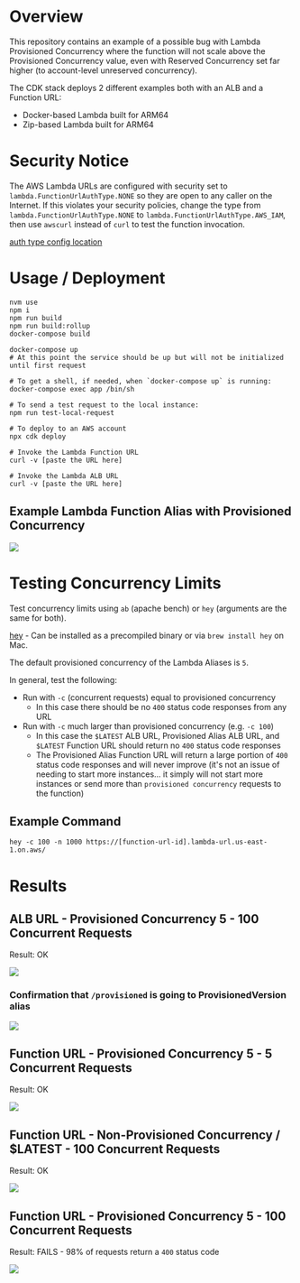 # Overview

This repository contains an example of a possible bug with Lambda Provisioned Concurrency where the function will not scale above the Provisioned Concurrency value, even with Reserved Concurrency set far higher (to account-level unreserved concurrency).

The CDK stack deploys 2 different examples both with an ALB and a Function URL:

- Docker-based Lambda built for ARM64
- Zip-based Lambda built for ARM64

# Security Notice

The AWS Lambda URLs are configured with security set to `lambda.FunctionUrlAuthType.NONE` so they are open to any caller on the Internet. If this violates your security policies, change the type from `lambda.FunctionUrlAuthType.NONE` to `lambda.FunctionUrlAuthType.AWS_IAM`, then use `awscurl` instead of `curl` to test the function invocation.

[auth type config location](packages/cdk/bin/cdk.ts#L12)

# Usage / Deployment

```
nvm use
npm i
npm run build
npm run build:rollup
docker-compose build

docker-compose up
# At this point the service should be up but will not be initialized until first request

# To get a shell, if needed, when `docker-compose up` is running:
docker-compose exec app /bin/sh

# To send a test request to the local instance:
npm run test-local-request

# To deploy to an AWS account
npx cdk deploy

# Invoke the Lambda Function URL
curl -v [paste the URL here]

# Invoke the Lambda ALB URL
curl -v [paste the URL here]
```

## Example Lambda Function Alias with Provisioned Concurrency

![](art/lambda-function-url-provisioned-alias.png)

# Testing Concurrency Limits

Test concurrency limits using `ab` (apache bench) or `hey` (arguments are the same for both).

[hey](https://github.com/rakyll/hey) - Can be installed as a precompiled binary or via `brew install hey` on Mac.

The default provisioned concurrency of the Lambda Aliases is `5`.

In general, test the following:
- Run with `-c` (concurrent requests) equal to provisioned concurrency
  - In this case there should be no `400` status code responses from any URL
- Run with `-c` much larger than provisioned concurrency (e.g. `-c 100`)
  - In this case the `$LATEST` ALB URL, Provisioned Alias ALB URL, and `$LATEST` Function URL should return no `400` status code responses
  - The Provisioned Alias Function URL will return a large portion of `400` status code responses and will never improve (it's not an issue of needing to start more instances... it simply will not start more instances or send more than `provisioned concurrency` requests to the function)

## Example Command

```
hey -c 100 -n 1000 https://[function-url-id].lambda-url.us-east-1.on.aws/
```

# Results

## ALB URL - Provisioned Concurrency 5 - 100 Concurrent Requests

Result: OK

![](art/alb-url-provisioned-c-100.png)

### Confirmation that `/provisioned` is going to ProvisionedVersion alias

![](art/alb-url-provisioned-curl.png)

## Function URL - Provisioned Concurrency 5 - 5 Concurrent Requests

Result: OK

![](art/function-url-provisioned-c-5.png)

## Function URL - Non-Provisioned Concurrency / $LATEST - 100 Concurrent Requests

Result: OK

![](art/function-url-non-provisioned-c-100.png)

## Function URL - Provisioned Concurrency 5 - 100 Concurrent Requests

Result: FAILS - 98% of requests return a `400` status code

![](art/function-url-provisioned-c-100.png)